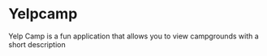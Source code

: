 # Yelpcamp
Yelp Camp is a fun application that allows you to view campgrounds with a short description
